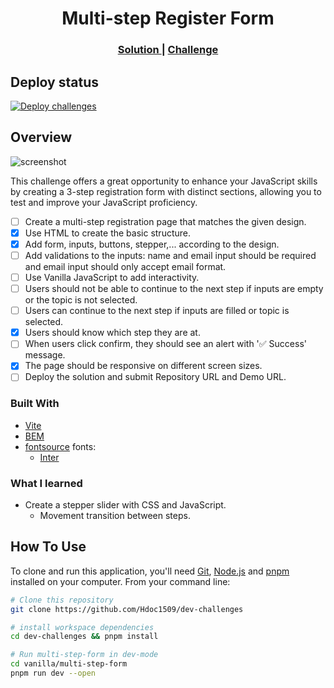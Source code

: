 <h1 align="center">Multi-step Register Form</h1>

<div align="center">
  <h3>
    <a href="https://hdoc1509.github.io/dev-challenges/multi-step-form/">
      Solution
    </a>
    <span> | </span>
    <a href="https://devchallenges.io/challenge/multi-step-register-form">
      Challenge
    </a>
  </h3>
</div>

## Deploy status

[![Deploy challenges][deploy]](https://github.com/Hdoc1509/dev-challenges/actions/workflows/deploy.yml)

## Overview

<!-- TODO: Update screenshot once project has completed -->

![screenshot](https://user-images.githubusercontent.com/16707738/92399059-5716eb00-f132-11ea-8b14-bcacdc8ec97b.png)

This challenge offers a great opportunity to enhance your JavaScript skills by
creating a 3-step registration form with distinct sections, allowing you to test
and improve your JavaScript proficiency.

- [ ] Create a multi-step registration page that matches the given design.
- [x] Use HTML to create the basic structure.
- [x] Add form, inputs, buttons, stepper,... according to the design.
- [ ] Add validations to the inputs: name and email input should be required and
      email input should only accept email format.
- [ ] Use Vanilla JavaScript to add interactivity.
- [ ] Users should not be able to continue to the next step if inputs are empty
      or the topic is not selected.
- [ ] Users can continue to the next step if inputs are filled or topic is
      selected.
- [x] Users should know which step they are at.
- [ ] When users click confirm, they should see an alert with '✅ Success'
      message.
- [x] The page should be responsive on different screen sizes.
- [ ] Deploy the solution and submit Repository URL and Demo URL.

### Built With

- [Vite](https://vitejs.dev/)
- [BEM](https://getbem.com/)
- [fontsource](https://fontsource.org/) fonts:
  - [Inter](https://fontsource.org/fonts/inter)

### What I learned

- Create a stepper slider with CSS and JavaScript.
  - Movement transition between steps.

## How To Use

To clone and run this application, you'll need [Git](https://git-scm.com),
[Node.js](https://nodejs.org/en/download/) and
[pnpm](https://pnpm.io/installation) installed on your computer. From your
command line:

```bash
# Clone this repository
git clone https://github.com/Hdoc1509/dev-challenges

# install workspace dependencies
cd dev-challenges && pnpm install

# Run multi-step-form in dev-mode
cd vanilla/multi-step-form
pnpm run dev --open
```

[deploy]: https://github.com/Hdoc1509/dev-challenges/actions/workflows/deploy.yml/badge.svg
